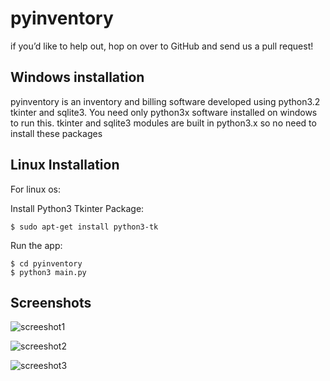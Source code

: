 pyinventory
===========

if you’d like to help out, hop on over to GitHub and send us a pull request!

Windows installation
--------------------

pyinventory is an inventory and billing software developed using python3.2 tkinter and sqlite3. You need only python3x software installed on windows to run this. tkinter and sqlite3 modules are built in python3.x so no need to install these packages


Linux Installation
------------------

For linux os:

Install Python3 Tkinter Package:

	$ sudo apt-get install python3-tk

Run the app:

	$ cd pyinventory
    $ python3 main.py


Screenshots
-----------

![screeshot1][logo1]

![screeshot2][logo2]

![screeshot3][logo3]


[logo1]: https://raw.github.com/suhailvs/pyinventory/master/images/screenshots/screenshot1.jpg
[logo2]: https://raw.github.com/suhailvs/pyinventory/master/images/screenshots/screenshot2.jpg
[logo3]: https://raw.github.com/suhailvs/pyinventory/master/images/screenshots/screenshot3.jpg
